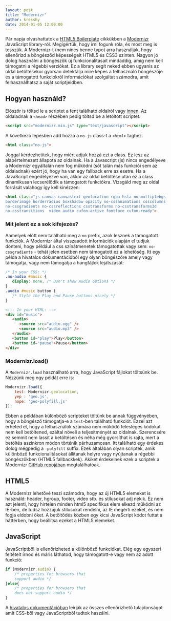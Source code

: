 ```yaml
---
layout: post
title: "Modernizr"
author: kresshy
date: 2014-01-05 12:00:00
---
```


Pár napja olvashattatok a [HTML5 Boilerplate](http://kir-dev.sch.bme.hu/2014/01/03/a-html5-boilerplate/) cikkükben a [Modernizr](http://modernizr.com/) JavaScript library-ról. Megígértük, hogy írni fogunk róla, és most meg is tesszük. A Modernizr-t (nem nincs benne typo) arra használják, hogy ellenőrizd a böngésződ képességeit HTML5 és CSS3 szinten. Nagyon jó dolog használni a böngészők új funkcionalitásait mindaddig, amíg nem kell támogatni a régebbi verziókat. Ez a library segít neked ebben ugyanis az oldal betöltésekor gyorsan detektálja mire képes a felhasználó böngészője és a támogatott funkciókról információkat szolgáltat számodra, amit felhasználhatsz a saját scriptjeidben.

## Hogyan használd?

Először is töltsd le a scriptet a fent található oldalról vagy [innen](http://modernizr.com/download/#-fontface-backgroundsize-borderimage-borderradius-boxshadow-flexbox-hsla-multiplebgs-opacity-rgba-textshadow-cssanimations-csscolumns-generatedcontent-cssgradients-cssreflections-csstransforms-csstransforms3d-csstransitions-applicationcache-canvas-canvastext-draganddrop-hashchange-history-audio-video-indexeddb-input-inputtypes-localstorage-postmessage-sessionstorage-websockets-websqldatabase-webworkers-geolocation-inlinesvg-smil-svg-svgclippaths-touch-webgl-shiv-cssclasses-addtest-prefixed-teststyles-testprop-testallprops-hasevent-prefixes-domprefixes-load). Az oldaladnak a `<head>` részében pedig töltsd be a letöltött scriptet.

~~~html
<script src="modernizr.min.js" type="text/javascript"></script>
~~~

A következő lépésben add hozzá a `no-js` class-t a `<html>` taghez.

~~~html
<html class="no-js">
~~~

Joggal kérdezhetitek, hogy miért adjuk hozzá ezt a class. Ez lesz az alapértelmezett állapota az oldalnak. Ha a Javascript (js) nincs engedélyeve a Modernizr egyáltalán nem fog működni (sőt talán más funkciói sem az oldaladnak) ezért jó, hogy ha van egy fallback erre az esetre. Ha a JavaScript engedélyezve van, akkor az oldal betöltése után ez a class dinamikusan lecserélődik a támogatott funkciókra. Vizsgáld meg az oldal forrását valahogy így kell kinézzen:

~~~html 
<html class="js canvas canvastext geolocation rgba hsla no-multiplebgs
borderimage borderradius boxshadow opacity no-cssanimations csscolumns 
no-cssgradients no-cssreflections csstransforms no-csstransforms3d 
no-csstransitions  video audio cufon-active fontface cufon-ready"> 
~~~

### Mit jelent ez a sok kifejezés?

Aamelyek előtt nem található meg a `no` prefix, azok lesznek a támogatott funkciók. A Modernizr által visszaadott információk alapján el tudjuk dönteni, hogy például a css színátmenetek támogatottak vagy sem: `no-cssgradients` - tehát jelen esetben nem támogatott ez a lehetőség. Itt egy példa a hivatalos dokumentációból egy olyan böngészőre amely vagy támogatja, vagy nem támogatja a hangfájlok lejátszását:

~~~css
/* In your CSS: */
.no-audio #music {
   display: none; /* Don't show Audio options */
}
.audio #music button {
   /* Style the Play and Pause buttons nicely */
}
~~~

~~~html
<!-- In your HTML: -->
<div id="music">
   <audio>
      <source src="audio.ogg" />
      <source src="audio.mp3" />
   </audio>
   <button id="play">Play</button>
   <button id="pause">Pause</button>
</div>
~~~

### Modernizr.load()

A `Modernizr.load` használható arra, hogy JavaScript fájlokat töltsünk be. Nézzünk meg egy példát erre is:

~~~js
Modernizr.load({
    test: Modernizr.geolocation,
    yep : 'geo.js',
    nope: 'geo-polyfill.js'
});
~~~

Ebben a példában különböző scripteket töltünk be annak függvényében, hogy a böngésző támogatja-e a `test`-ben található funkciót. Ezzel azt érheted el, hogy a felhasználók számára nem működő felesleges kódokat nem kell betöltened, ezáltal növeli a teljesítményét az oldalnak. Szerencsére ez semmit nem lassít a betöltésen és néha még gyorsíthat is rajta, mert a betöltés aszinkron módon történik párhuzamosan. Itt található egy érdekes dolog mégpedig a `-polyfill` suffix. Ezek általában olyan scriptek, amik különböző funkcionalitásokat állítanak helyre vagy nyújtanak a régebbi böngészőkben (HTML5 fallbackkek). Akiket érdekelnek ezek a scriptek a Modernizr [GitHub repojában](https://github.com/Modernizr/Modernizr/wiki/HTML5-Cross-browser-Polyfills) megtalálhatóak.

## HTML5

A Modernizr lehetővé teszi számodra, hogy az új HTML5 elemeket is használd: header, hgroup, footer, video stb. és stílusokat adj nekik. Ez nem azt jelenti, hogy hirtelen minden html5 specifikus elem elkezd működni az IE-ben, de tudsz hozzájuk stílusokat rendelni, az IE megérti ezeket, és nem fogja eldobni őket. A betöltődés közben egy kicsi JavaScript kódot futtat a háttérben, hogy beállítsa ezeket a HTML5 elemeket.

## JavaScript

JavaScriptből is ellenőrizheted a különböző funkciókat. Elég egy egyszeri feltételt írnod és máris láthatod, hogy támogatott-e vagy nem az adott funkció:

~~~js
if (Modernizr.audio) {
    /* properties for browsers that
    support audio */
}else{
    /* properties for browsers that
    does not support audio */
}
~~~

A [hivatalos dokumentációban](http://modernizr.com/docs/) leírják az összes ellenőrizhető tulajdonságot amit CSS-ből vagy JavaScriptből tudtok haszálni.




